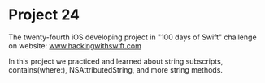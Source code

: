 # Project 24

The twenty-fourth iOS developing project in "100 days of Swift" challenge on website: www.hackingwithswift.com

In this project we practiced and learned about string subscripts, contains(where:), NSAttributedString, and more string methods.
